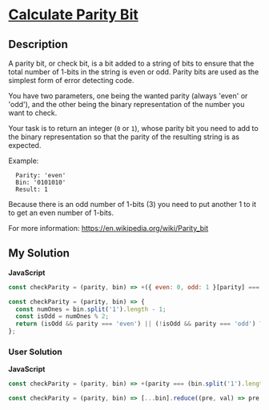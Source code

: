 # [Calculate Parity Bit](https://www.codewars.com/kata/5df261342964c80028345a0a)

## Description

A parity bit, or check bit, is a bit added to a string of bits to ensure that the total number of 1-bits in the string is even or odd. Parity bits are used as the simplest form of error detecting code.

You have two parameters, one being the wanted parity (always 'even' or 'odd'), and the other being the binary representation of the number you want to check.

Your task is to return an integer (`0` or `1`), whose parity bit you need to add to the binary representation so that the parity of the resulting string is as expected.

Example:

```
  Parity: 'even'
  Bin: '0101010'
  Result: 1
```

Because there is an odd number of 1-bits (3) you need to put another 1 to it to get an even number of 1-bits.

For more information: https://en.wikipedia.org/wiki/Parity_bit

## My Solution

**JavaScript**

```js
const checkParity = (parity, bin) => +({ even: 0, odd: 1 }[parity] === bin.split('1').length % 2);
```

```js
const checkParity = (parity, bin) => {
  const numOnes = bin.split('1').length - 1;
  const isOdd = numOnes % 2;
  return (isOdd && parity === 'even') || (!isOdd && parity === 'odd') ? 1 : 0;
};
```

### User Solution

**JavaScript**

```js
const checkParity = (parity, bin) => +(parity === (bin.split('1').length % 2 ? 'odd' : 'even'));
```

```js
const checkParity = (parity, bin) => [...bin].reduce((pre, val) => pre ^ val, parity === `odd`);
```
